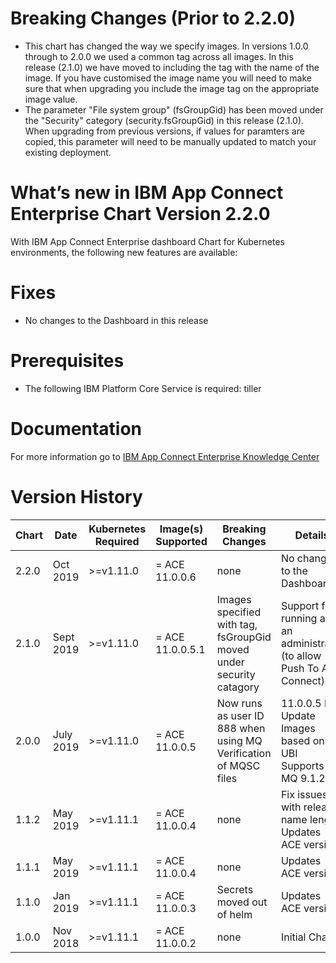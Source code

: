 # Breaking Changes (Prior to 2.2.0)

* This chart has changed the way we specify images. In versions 1.0.0 through to 2.0.0 we used a common tag across all images. In this release (2.1.0) we have moved to including the tag with the name of the image. If you have customised the image name you will need to make sure that when upgrading you include the image tag on the appropriate image value.
* The parameter "File system group" (fsGroupGid) has been moved under the "Security" category (security.fsGroupGid) in this release (2.1.0). When upgrading from previous versions, if values for paramters are copied, this parameter will need to be manually updated to match your existing deployment.

# What’s new in IBM App Connect Enterprise Chart Version 2.2.0

With IBM App Connect Enterprise dashboard Chart for Kubernetes environments, the following new features are available:

# Fixes

- No changes to the Dashboard in this release

# Prerequisites

* The following IBM Platform Core Service is required: tiller

# Documentation

For more information go to [IBM App Connect Enterprise Knowledge Center](https://ibm.biz/ACEv11ContainerDocs)

# Version History

| Chart | Date | Kubernetes Required | Image(s) Supported | Breaking Changes | Details |
| ----- | ---- | ------------------- | ------------------ | ---------------- | ------- |
| 2.2.0 | Oct 2019 | >=v1.11.0 | = ACE 11.0.0.6 | none | No changes to the Dashboard |
| 2.1.0 | Sept 2019 | >=v1.11.0 | = ACE 11.0.0.5.1 | Images specified with tag, fsGroupGid moved under security catagory | Support for running as an administrator (to allow Push To API Connect) |
| 2.0.0 | July 2019 | >=v1.11.0 | = ACE 11.0.0.5 | Now runs as user ID 888 when using MQ<br>Verification of MQSC files | 11.0.0.5 FP Update<br>Images based on UBI <br>Supports MQ 9.1.2 |
| 1.1.2 | May 2019 | >=v1.11.1 | = ACE 11.0.0.4 | none  | Fix issues with release name length<br>Updates ACE version |
| 1.1.1 | May 2019 | >=v1.11.1 | = ACE 11.0.0.4  | none | Updates ACE version |
| 1.1.0 | Jan 2019 | >=v1.11.1 | = ACE 11.0.0.3 | Secrets moved out of helm  | Updates ACE version |
| 1.0.0 | Nov 2018 | >=v1.11.1 | = ACE 11.0.0.2 | none |  Initial Chart |